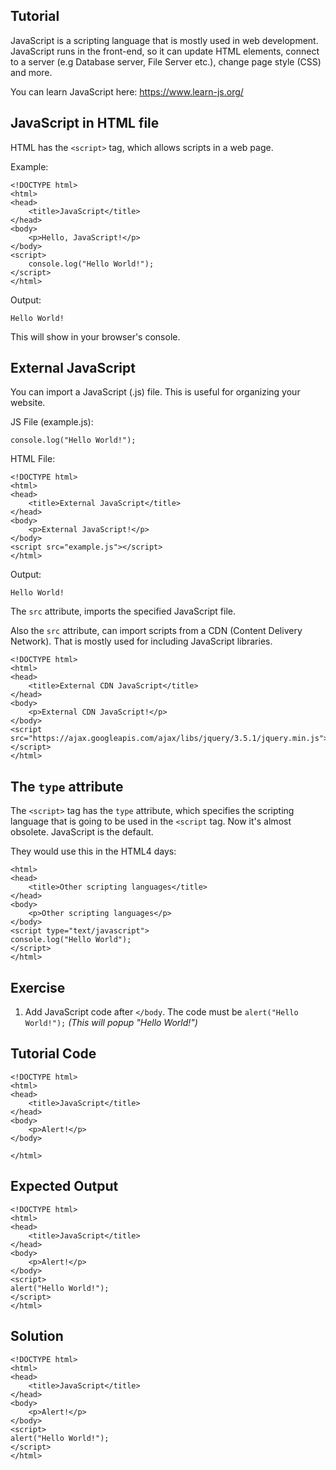 Tutorial
--------
JavaScript is a scripting language that is mostly used in web development. JavaScript runs in the front-end, so it can update HTML elements, connect to a server (e.g Database server, File Server etc.), change page style (CSS) and more.

You can learn JavaScript here: https://www.learn-js.org/

## JavaScript in HTML file
HTML has the ```<script>``` tag, which allows scripts in a web page.

Example:
```
<!DOCTYPE html>
<html>
<head>
	<title>JavaScript</title>
</head>
<body>
	<p>Hello, JavaScript!</p>
</body>
<script>
	console.log("Hello World!");
</script>
</html>
```

Output:
```
Hello World!
```
This will show in your browser's console.

## External JavaScript

You can import a JavaScript (.js) file.
This is useful for organizing your website.

JS File (example.js):
```
console.log("Hello World!");
```
HTML File:
```
<!DOCTYPE html>
<html>
<head>
	<title>External JavaScript</title>
</head>
<body>
	<p>External JavaScript!</p>
</body>
<script src="example.js"></script>
</html>
```
Output:
```
Hello World!
```
The ```src```  attribute, imports the specified JavaScript file.

Also the ```src``` attribute, can import scripts from a CDN (Content Delivery Network). That is mostly used for including JavaScript libraries.
```
<!DOCTYPE html>
<html>
<head>
	<title>External CDN JavaScript</title>
</head>
<body>
	<p>External CDN JavaScript!</p>
</body>
<script src="https://ajax.googleapis.com/ajax/libs/jquery/3.5.1/jquery.min.js"></script>
</html>
```
## The ```type``` attribute
The ```<script>``` tag has the ```type``` attribute, which specifies the scripting language that is going to be used in the ```<script``` tag. Now it's almost obsolete. JavaScript is the default.

They would use this in the HTML4 days:
```
<html>
<head>
	<title>Other scripting languages</title>
</head>
<body>
	<p>Other scripting languages</p>
</body>
<script type="text/javascript">
console.log("Hello World");
</script>
</html>
```

Exercise
--------
1. Add JavaScript code after ```</body```. The code must be ```alert("Hello World!");``` *(This will popup "Hello World!")*

Tutorial Code
-------------
```
<!DOCTYPE html>
<html>
<head>
	<title>JavaScript</title>
</head>
<body>
	<p>Alert!</p>
</body>

</html>
```
Expected Output
---------------
```
<!DOCTYPE html>
<html>
<head>
	<title>JavaScript</title>
</head>
<body>
	<p>Alert!</p>
</body>
<script>
alert("Hello World!");
</script>
</html>
```
Solution
--------
```
<!DOCTYPE html>
<html>
<head>
	<title>JavaScript</title>
</head>
<body>
	<p>Alert!</p>
</body>
<script>
alert("Hello World!");
</script>
</html>
```
